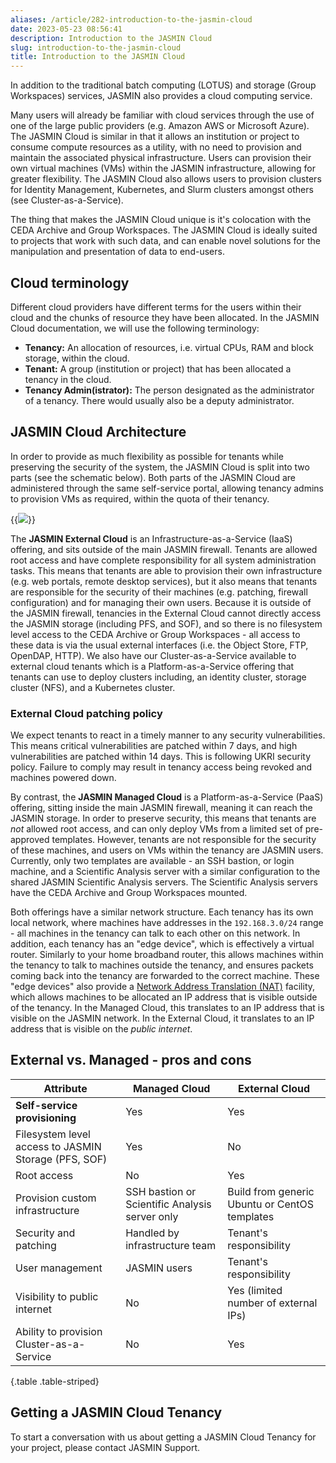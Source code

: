 ```yaml
---
aliases: /article/282-introduction-to-the-jasmin-cloud
date: 2023-05-23 08:56:41
description: Introduction to the JASMIN Cloud
slug: introduction-to-the-jasmin-cloud
title: Introduction to the JASMIN Cloud
---
```


In addition to the traditional batch computing (LOTUS) and storage (Group
Workspaces) services, JASMIN also provides a cloud computing service.

Many users will already be familiar with cloud services through the use of one
of the large public providers (e.g. Amazon AWS or Microsoft Azure). The JASMIN
Cloud is similar in that it allows an institution or project to consume
compute resources as a utility, with no need to provision and maintain the
associated physical infrastructure. Users can provision their own virtual
machines (VMs) within the JASMIN infrastructure, allowing for greater
flexibility. The JASMIN Cloud also allows users to provision clusters for
Identity Management, Kubernetes, and Slurm clusters amongst others (see
Cluster-as-a-Service).

The thing that makes the JASMIN Cloud unique is it's colocation with the CEDA
Archive and Group Workspaces. The JASMIN Cloud is ideally suited to projects
that work with such data, and can enable novel solutions for the manipulation
and presentation of data to end-users.

## Cloud terminology

Different cloud providers have different terms for the users within their
cloud and the chunks of resource they have been allocated. In the JASMIN Cloud
documentation, we will use the following terminology:

- **Tenancy:** An allocation of resources, i.e. virtual CPUs, RAM and block storage, within the cloud.
- **Tenant:** A group (institution or project) that has been allocated a tenancy in the cloud.
- **Tenancy Admin(istrator):** The person designated as the administrator of a tenancy. There would usually also be a deputy administrator.

## JASMIN Cloud Architecture

In order to provide as much flexibility as possible for tenants while
preserving the security of the system, the JASMIN Cloud is split into two
parts (see the schematic below). Both parts of the JASMIN Cloud are
administered through the same self-service portal, allowing tenancy admins to
provision VMs as required, within the quota of their tenancy.

{{<image src="img/docs/introduction-to-the-jasmin-cloud/file-rJTVn4CXil.png" caption="jasmin cloud achitecture">}}

The **JASMIN External Cloud** is an Infrastructure-as-a-Service (IaaS)
offering, and sits outside of the main JASMIN firewall. Tenants are allowed
root access and have complete responsibility for all system administration
tasks. This means that tenants are able to provision their own infrastructure
(e.g. web portals, remote desktop services), but it also means that tenants
are responsible for the security of their machines (e.g. patching, firewall
configuration) and for managing their own users. Because it is outside of the
JASMIN firewall, tenancies in the External Cloud cannot directly access the
JASMIN storage (including PFS, and SOF), and so there is no filesystem level
access to the CEDA Archive or Group Workspaces - all access to these data is
via the usual external interfaces (i.e. the Object Store, FTP, OpenDAP, HTTP).
We also have our Cluster-as-a-Service available to external cloud tenants
which is a Platform-as-a-Service offering that tenants can use to deploy
clusters including, an identity cluster, storage cluster (NFS), and a
Kubernetes cluster.

### External Cloud patching policy

We expect tenants to react in a timely manner to any security vulnerabilities.
This means critical vulnerabilities are patched within 7 days, and high
vulnerabilities are patched within 14 days. This is following UKRI security
policy. Failure to comply may result in tenancy access being revoked and
machines powered down.

By contrast, the **JASMIN Managed Cloud** is a Platform-as-a-Service (PaaS)
offering, sitting inside the main JASMIN firewall, meaning it can reach the
JASMIN storage. In order to preserve security, this means that tenants are
_not_ allowed root access, and can only deploy VMs from a limited set of pre-
approved templates. However, tenants are not responsible for the security of
these machines, and users on VMs within the tenancy are JASMIN users.
Currently, only two templates are available - an SSH bastion, or login
machine, and a Scientific Analysis server with a similar configuration to the
shared JASMIN Scientific Analysis servers. The Scientific Analysis servers
have the CEDA Archive and Group Workspaces mounted.

Both offerings have a similar network structure. Each tenancy has its own
local network, where machines have addresses in the `192.168.3.0/24` range -
all machines in the tenancy can talk to each other on this network. In
addition, each tenancy has an "edge device", which is effectively a virtual
router. Similarly to your home broadband router, this allows machines within
the tenancy to talk to machines outside the tenancy, and ensures packets
coming back into the tenancy are forwarded to the correct machine. These "edge
devices" also provide a [Network Address Translation
(NAT)](https://en.wikipedia.org/wiki/Network_address_translation) facility,
which allows machines to be allocated an IP address that is visible outside of
the tenancy. In the Managed Cloud, this translates to an IP address that is
visible on the JASMIN network. In the External Cloud, it translates to an IP
address that is visible on the _public internet_.

## External vs. Managed - pros and cons

Attribute |  Managed Cloud  |  External Cloud  
---|---|---  
**Self-service provisioning**  |  Yes  |  Yes  
Filesystem level access to JASMIN Storage (PFS, SOF)  |  Yes  |  No  
Root access  |  No  |  Yes  
Provision custom infrastructure  |  SSH bastion or Scientific Analysis server only  |  Build from generic Ubuntu or CentOS templates  
Security and patching  |  Handled by infrastructure team  |  Tenant's responsibility  
User management  |  JASMIN users  |  Tenant's responsibility  
Visibility to public internet  |  No  |  Yes (limited number of external IPs)   
Ability to provision Cluster-as-a-Service  |  No  |  Yes
{.table .table-striped}
  
## Getting a JASMIN Cloud Tenancy

To start a conversation with us about getting a JASMIN Cloud Tenancy for your
project, please contact JASMIN Support.
